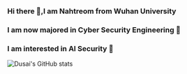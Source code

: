 ### Hi there 👋,I am Nahtreom from Wuhan University
### I am now majored in Cyber Security Engineering 🌱
### I am interested in AI Security 🤖

![Dusai's GitHub stats](https://github-readme-stats.vercel.app/api?username=Nahtreom)
<!---

**Nahtreom/Nahtreom** is a ✨ special ✨ repository because its `README.md` (this file) appears on your GitHub profile.
You can click the Preview link to take a look at your changes.

- 👋 Hi, I’m @Nahtreom
- 👀 I’m interested in ...
- 🌱 I’m currently learning ...
- 💞️ I’m looking to collaborate on ...
- 📫 How to reach me ...

--->
